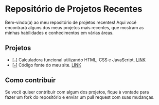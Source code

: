 # Repositório de Projetos Recentes

Bem-vindo(a) ao meu repositório de projetos recentes! Aqui você encontrará alguns dos meus projetos mais recentes, que mostram as minhas habilidades e conhecimentos em várias áreas.

## Projetos

- [[-]](https://github.com/bernardomrl/portfolio/tree/main/calculadora) Calculadora funcional utilizando HTML, CSS e JavaScript. [LINK](https://bernardo-calculator.netlify.app)
- [[-]](https://github.com/bernardomrl/projetos/tree/main/portfolio-website) Código fonte do meu site. [LINK](https://bernardomrl.netlify.app)

## Como contribuir

Se você quiser contribuir com algum dos projetos, fique à vontade para fazer um fork do repositório e enviar um pull request com suas mudanças.
